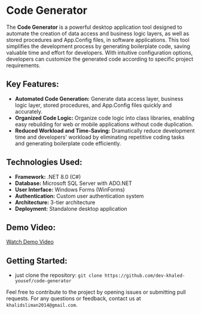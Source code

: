 # Code Generator

The **Code Generator** is a powerful desktop application tool designed to automate the creation of data access and business logic layers, as well as stored procedures and App.Config files, in software applications. This tool simplifies the development process by generating boilerplate code, saving valuable time and effort for developers. With intuitive configuration options, developers can customize the generated code according to specific project requirements.

## Key Features:
- **Automated Code Generation:** Generate data access layer, business logic layer, stored procedures, and App.Config files quickly and accurately.
- **Organized Code Logic:** Organize code logic into class libraries, enabling easy rebuilding for web or mobile applications without code duplication.
- **Reduced Workload and Time-Saving:** Dramatically reduce development time and developers' workload by eliminating repetitive coding tasks and generating boilerplate code efficiently.

## Technologies Used:
- **Framework:** .NET 8.0 (C#)
- **Database:** Microsoft SQL Server with ADO.NET
- **User Interface:** Windows Forms (WinForms)
- **Authentication:** Custom user authentication system
- **Architecture:** 3-tier architecture
- **Deployment:** Standalone desktop application

## Demo Video:
[Watch Demo Video](https://drive.google.com/file/d/1phd1nyjVSMFCEj92AwC93kTUgYLr11EJ/view?usp=sharing)

## Getting Started:
- just clone the repository: `git clone https://github.com/dev-khaled-yousef/code-generator`

Feel free to contribute to the project by opening issues or submitting pull requests. For any questions or feedback, contact us at `khalidsliman2014@gmail.com`.

